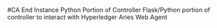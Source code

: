 #CA End Instance Python Portion of Controller
Flask/Python portion of controller to interact with Hyperledger Aries Web Agent
